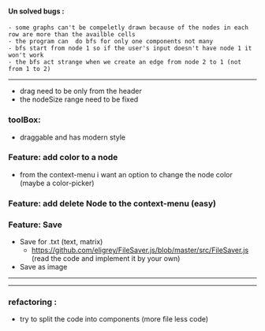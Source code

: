 #### Un solved bugs :
    - some graphs can't be compeletly drawn because of the nodes in each row are more than the availble cells
    - the program can  do bfs for only one components not many
    - bfs start from node 1 so if the user's input doesn't have node 1 it won't work 
    - the bfs act strange when we create an edge from node 2 to 1 (not from 1 to 2)
-----
  - drag need to be only from the header
  - the nodeSize range need to be fixed


### toolBox:
- draggable and has modern style

### Feature: add color to a node
- from the context-menu i want an option to change the node color (maybe a color-picker)

### Feature: add delete Node to the context-menu (easy)

### Feature: Save
- Save for .txt (text, matrix)
    - https://github.com/eligrey/FileSaver.js/blob/master/src/FileSaver.js (read the code and implement it by your own)
- Save as image 
---

----
### refactoring :
- try to split the code into components (more file less code)
